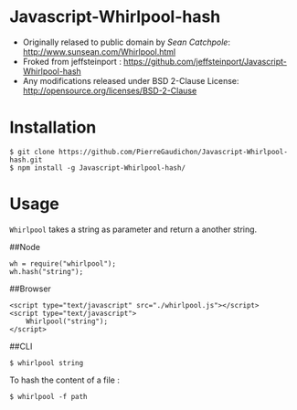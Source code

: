 Javascript-Whirlpool-hash
=========================

* Originally relased to public domain by _Sean Catchpole_: http://www.sunsean.com/Whirlpool.html
* Froked from jeffsteinport : https://github.com/jeffsteinport/Javascript-Whirlpool-hash
* Any modifications released under BSD 2-Clause License: http://opensource.org/licenses/BSD-2-Clause


Installation
===========

	$ git clone https://github.com/PierreGaudichon/Javascript-Whirlpool-hash.git
	$ npm install -g Javascript-Whirlpool-hash/


Usage
=====

`Whirlpool` takes a string as parameter and return a another string.

##Node

	wh = require("whirlpool");
	wh.hash("string");

##Browser

	<script type="text/javascript" src="./whirlpool.js"></script>
	<script type="text/javascript">
		Whirlpool("string");
	</script>

##CLI

	$ whirlpool string

To hash the content of a file :

	$ whirlpool -f path